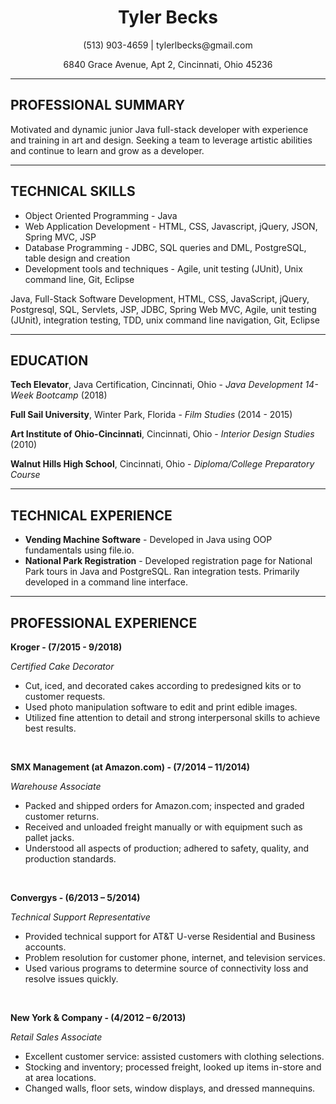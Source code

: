 <!DOCTYPE html>
<html>
 <head>
  </head>
  <body>
    <h1 align="center">Tyler Becks</h1>
    <p align="center">(513) 903-4659 | tylerlbecks@gmail.com</p>
    <p align="center">6840 Grace Avenue, Apt 2, Cincinnati, Ohio 45236</p>
    <hr width="100%"/>
  <h2>PROFESSIONAL SUMMARY</h2>
  <p>Motivated and dynamic junior Java full-stack developer with experience and training in art and design. Seeking a team
to leverage artistic abilities and continue to learn and grow as a developer.</p>
  <hr width="100%"/>
  <h2>TECHNICAL SKILLS</h2>
<ul>
 <li>Object Oriented Programming - Java</li>
 <li>Web Application Development - HTML, CSS, Javascript, jQuery, JSON, Spring MVC, JSP</li>
 <li>Database Programming - JDBC, SQL queries and DML, PostgreSQL, table design and creation</li>
 <li>Development tools and techniques - Agile, unit testing (JUnit), Unix command line, Git, Eclipse</li>
</ul>
  <p>Java, Full-Stack Software Development, HTML, CSS, JavaScript, jQuery, Postgresql, SQL, Servlets, JSP, JDBC, Spring Web MVC, Agile, unit testing (JUnit), integration testing, TDD, unix command line navigation, Git, Eclipse</p>
  <hr width="100%"/>
    <h2>EDUCATION</h2>
  <p><b>Tech Elevator</b>, Java Certification, Cincinnati, Ohio - <i>Java Development 14-Week Bootcamp</i> (2018)</p>
   <p><b>Full Sail University</b>, Winter Park, Florida - <i>Film Studies</i> (2014 - 2015)</p>
   <p><b>Art Institute of Ohio-Cincinnati</b>, Cincinnati, Ohio - <i>Interior Design Studies</i> (2010)</p>
   <p><b>Walnut Hills High School</b>, Cincinnati, Ohio - <i>Diploma/College Preparatory Course</i></p>
  <hr width="100%">
  <h2>TECHNICAL EXPERIENCE</h2>
  <ul>
    <li><b>Vending Machine Software</b> - Developed in Java using OOP fundamentals using file.io.</li>
    <li><b>National Park Registration</b> - Developed registration page for National Park tours in Java and PostgreSQL. Ran integration tests. Primarily developed in a command line interface.</li>
  </ul>
    <hr width="100%">
    <h2>PROFESSIONAL EXPERIENCE</h2>
    <p><b>Kroger - (7/2015 - 9/2018)</b></p>
    <p><i>Certified Cake Decorator</i></p>
    <ul>
      <li>Cut, iced, and decorated cakes according to predesigned kits or to customer requests.</li>
      <li>Used photo manipulation software to edit and print edible images.</li>
      <li>Utilized fine attention to detail and strong interpersonal skills to achieve best results.</li>
    </ul>
    <br/>
    <p><b>SMX Management (at Amazon.com) - (7/2014 – 11/2014)</b></p>
    <p><i>Warehouse Associate</i></p>
    <ul>
      <li>Packed and shipped orders for Amazon.com; inspected and graded customer returns.</li>
      <li>Received and unloaded freight manually or with equipment such as pallet jacks. </li>
      <li>Understood all aspects of production; adhered to safety, quality, and production standards.</li>
    </ul>
    <br/>
    <p><b>Convergys - (6/2013 – 5/2014)</b></p>
    <p><i>Technical Support Representative</i></p>
    <ul>
      <li>Provided technical support for AT&T U-verse Residential and Business accounts.</li>
      <li>Problem resolution for customer phone, internet, and television services.</li>
      <li>Used various programs to determine source of connectivity loss and resolve issues quickly.</li>
    </ul>
    <br/>
    <p><b>New York & Company - (4/2012 – 6/2013)</b></p>
    <p><i>Retail Sales Associate</i></p>
    <ul>
      <li>Excellent customer service: assisted customers with clothing selections.</li>
      <li>Stocking and inventory; processed freight, looked up items in-store and at area locations.</li>
      <li>Changed walls, floor sets, window displays, and dressed mannequins.</li>
    </ul>
  
    
  </body>
</html>
